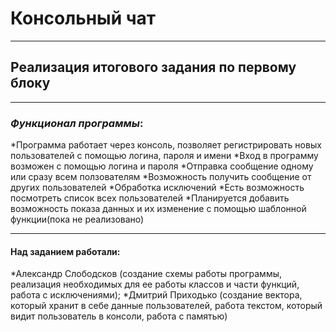 # Консольный чат
***
## Реализация итогового задания по первому блоку
***
### _Функционал программы_:
*Программа работает через консоль, позволяет регистрировать новых пользователей с помощью логина, пароля и имени
*Вход в программу возможен с помощью логина и пароля
*Отправка сообщение одному или сразу всем ползователям
*Возможность получить сообщение от других пользователей
*Обработка исключений
*Есть возможность посмотреть список всех пользователей
*Планируется добавить возможность показа данных и их изменение с помощью шаблонной функции(пока не реализовано)
***
#### Над заданием работали:
*Александр Слободсков (создание схемы работы программы, реализация необходимых для ее работы классов и части функций, работа с исключениями);
*Дмитрий Приходько (создание вектора, который хранит в себе данные пользователей, работа текстом, который видит пользователь в консоли, работа с памятью)

